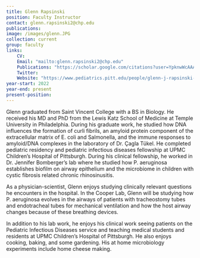 ```yaml
---
title: Glenn Rapsinski
position: Faculty Instructor
contact: glenn.rapsinski2@chp.edu
publications: 
image: /images/glenn.JPG
collection: current
group: faculty
links:
    CV:
    Email: "mailto:glenn.rapsinski2@chp.edu"
    Publications: "https://scholar.google.com/citations?user=YpknwWcAAAAJ&hl=en&oi=ao"
    Twitter:
    Website: "https://www.pediatrics.pitt.edu/people/glenn-j-rapsinski-md-phd"
year-start: 2022
year-end: present
present-position:
---
```

Glenn graduated from Saint Vincent College with a BS in Biology. He received his MD and PhD from the Lewis Katz School of Medicine at Temple University in Philadelphia. During his graduate work, he studied how DNA influences the formation of curli fibrils, an amyloid protein component of the extracellular matrix of E. coli and Salmonella, and the immune responses to amyloid/DNA complexes in the laboratory of Dr. Çagla Tükel. He completed pediatric residency and pediatric infectious diseases fellowship at UPMC Children’s Hospital of Pittsburgh. During his clinical fellowship, he worked in Dr. Jennifer Bomberger’s lab where he studied how P. aeruginosa establishes biofilm on airway epithelium and the microbiome in children with cystic fibrosis related chronic rhinosinusitis.

As a physician-scientist, Glenn enjoys studying clinically relevant questions he encounters in the hospital. In the Cooper Lab, Glenn will be studying how P. aeruginosa evolves in the airways of patients with tracheostomy tubes and endotracheal tubes for mechanical ventilation and how the host airway changes because of these breathing devices.

In addition to his lab work, he enjoys his clinical work seeing patients on the Pediatric Infectious Diseases service and teaching medical students and residents at UPMC Children’s Hospital of Pittsburgh. He also enjoys cooking, baking, and some gardening. His at home microbiology experiments include home cheese making.